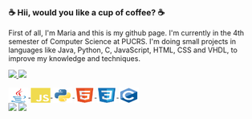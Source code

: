 ### ☕ Hii, would you like a cup of coffee? ☕



First of all, I'm Maria and this is my github page. I'm currently in the 4th semester of Computer Science at PUCRS. 
I'm doing small projects in languages like Java, Python, C, JavaScript, HTML, CSS and VHDL, to improve my knowledge and techniques.

<div>
  <a href="https://github.com/MariaContu">
  <img height="160em" src="https://github-readme-stats.vercel.app/api?username=MariaContu&show_icons=true&theme=dark&include_all_commits=true&count_private=true"/>
  <img height="160em" src="https://github-readme-stats.vercel.app/api/top-langs/?username=MariaContu&layout=compact&langs_count=7&theme=dark"/>
</div>

<div style="display: inline_block"><br>
<img align="center" alt="Maria-Java" height="30" width="40" src="https://raw.githubusercontent.com/devicons/devicon/master/icons/java/java-original.svg">
<img align="center" alt="Maria-Js" height="30" width="40" src="https://raw.githubusercontent.com/devicons/devicon/master/icons/javascript/javascript-plain.svg">
<img align="center" alt="Maria-Python" height="30" width="40" src="https://raw.githubusercontent.com/devicons/devicon/master/icons/python/python-original.svg">
<img align="center" alt="Maria-HTML" height="30" width="40" src="https://raw.githubusercontent.com/devicons/devicon/master/icons/html5/html5-original.svg">
<img align="center" alt="Maria-CSS" height="30" width="40" src="https://raw.githubusercontent.com/devicons/devicon/master/icons/css3/css3-original.svg">
<img align="center" alt="Maria-C" height="30" width="40" src="https://raw.githubusercontent.com/devicons/devicon/master/icons/c/c-original.svg">
</div>
  
<div> 
<a href = "mailto:mariaescontu@gmail.com"><img src="https://img.shields.io/badge/-Gmail-%23333?style=for-the-badge&logo=gmail&logoColor=white" target="_blank"></a>
<a href="https://www.linkedin.com/in/mecontudo/" target="_blank"><img src="https://img.shields.io/badge/-LinkedIn-%230077B5?style=for-the-badge&logo=linkedin&logoColor=white" target="_blank"></a>
</div>
 

